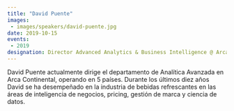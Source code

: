 ```yaml
---
title: "David Puente"
images:
 - images/speakers/david-puente.jpg
date: 2019-10-15
events:
 - 2019
designation: Director Advanced Analytics & Business Intelligence @ Arca Continental 
---
```


David Puente actualmente dirige el departamento de Analítica Avanzada en Arca Continental, operando en 5 países. Durante los últimos diez años David se ha desempeñado en la industria de bebidas refrescantes en las áreas de inteligencia de negocios, pricing, gestión de marca y ciencia de datos.